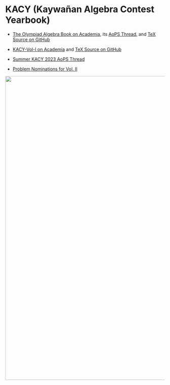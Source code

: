 # KACY (Kaywañan Algebra Contest Yearbook)

- [The Olympiad Algebra Book on Academia](https://www.academia.edu/101938068/The_Olympiad_Algebra_Book_Vol_I_1220_Polynomials_and_Trigonometry_Problems), its [AoPS Thread](https://artofproblemsolving.com/community/c6h3074023), and [TeX Source on GitHub](https://github.com/parvardi/KACY/blob/main/TheOlympiadAlgebraBook-Vol-I.tex)
+ [KACY-Vol-I on Academia](https://www.academia.edu/102224132/KACY_VOL_I) and [TeX Source on GitHub](https://github.com/parvardi/KACY/blob/main/KACY-VOL-I.tex)
* [Summer KACY 2023 AoPS Thread](https://artofproblemsolving.com/community/c5h3077520)
- [Problem Nominations for Vol. II](https://artofproblemsolving.com/community/c6h3082119p27846164)
 <img src="https://github.com/parvardi/KACY/blob/main/Ganesha.png" height="960">


